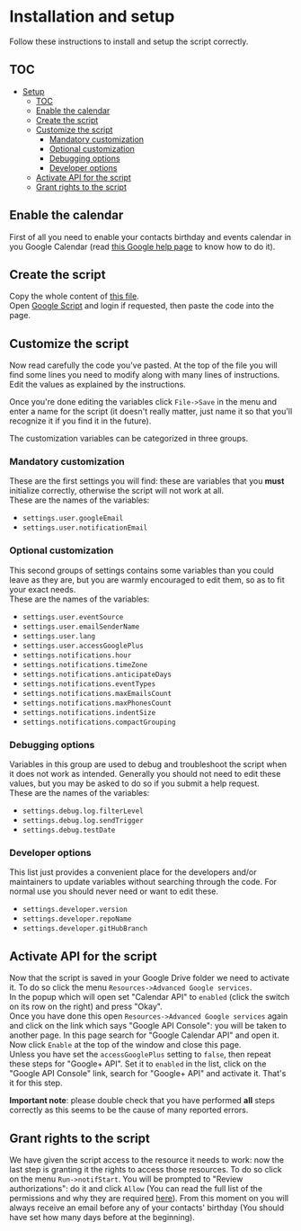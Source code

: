 # Installation and setup

Follow these instructions to install and setup the script correctly.

## TOC

<!-- TOC -->

- [Setup](#setup)
  - [TOC](#toc)
  - [Enable the calendar](#enable-the-calendar)
  - [Create the script](#create-the-script)
  - [Customize the script](#customize-the-script)
    - [Mandatory customization](#mandatory-customization)
    - [Optional customization](#optional-customization)
    - [Debugging options](#debugging-options)
    - [Developer options](#developer-options)
  - [Activate API for the script](#activate-api-for-the-script)
  - [Grant rights to the script](#grant-rights-to-the-script)

<!-- /TOC -->

## Enable the calendar

First of all you need to enable your contacts birthday and events calendar in
you Google Calendar (read [this Google help page][Google setup birthday
calendar] to know how to do it).

## Create the script

Copy the whole content of [this file][Main code file].  
Open [Google Script][Google scripts website] and login if requested, then paste
the code into the page.

## Customize the script

Now read carefully the code you've pasted. At the top of the file you will find
some lines you need to modify along with many lines of instructions. Edit the
values as explained by the instructions.  

Once you're done editing the variables click `File->Save` in the menu and enter a
name for the script (it doesn't really matter, just name it so that you'll
recognize it if you find it in the future).

The customization variables can be categorized in three groups.

### Mandatory customization

These are the first settings you will find: these are variables that you
**must** initialize correctly, otherwise the script will not work at all.  
These are the names of the variables:

- `settings.user.googleEmail`
- `settings.user.notificationEmail`

### Optional customization

This second groups of settings contains some variables than you could leave as
they are, but you are warmly encouraged to edit them, so as to fit your exact
needs.  
These are the names of the variables:

- `settings.user.eventSource`
- `settings.user.emailSenderName`
- `settings.user.lang`
- `settings.user.accessGooglePlus`
- `settings.notifications.hour`
- `settings.notifications.timeZone`
- `settings.notifications.anticipateDays`
- `settings.notifications.eventTypes`
- `settings.notifications.maxEmailsCount`
- `settings.notifications.maxPhonesCount`
- `settings.notifications.indentSize`
- `settings.notifications.compactGrouping`

### Debugging options

Variables in this group are used to debug and troubleshoot the
script when it does not work as intended. Generally you should not need to
edit these values, but you may be asked to do so if you submit a help
request.  
These are the names of the variables:

- `settings.debug.log.filterLevel`
- `settings.debug.log.sendTrigger`
- `settings.debug.testDate`

### Developer options

This list just provides a convenient place for the developers and/or
maintainers to update variables without searching through the code. For normal
use you should never need or want to edit these.

- `settings.developer.version`
- `settings.developer.repoName`
- `settings.developer.gitHubBranch`

## Activate API for the script

Now that the script is saved in your Google Drive folder we need to activate it.
To do so click the menu `Resources->Advanced Google services`.  
In the popup which will open set "Calendar API" to `enabled` (click the
switch on its row on the right) and press "Okay".  
Once you have done this open `Resources->Advanced Google services` again and
click on the link which says "Google API Console": you
will be taken to another page. In this page search for "Google Calendar API" and
open it. Now click `Enable` at the top of the window and close this page.  
Unless you have set the `accessGooglePlus` setting to `false`, then repeat these
steps for "Google+ API". Set it to `enabled` in the list, click on the "Google
API Console" link, search for "Google+ API" and activate it.
That's it for this step.

**Important note**: please double check that you have performed **all** steps
correctly as this seems to be the cause of many reported errors.

## Grant rights to the script

We have given the script access to the resource it needs to work: now the last
step is granting it the rights to access those resources. To do so click on the
menu `Run->notifStart`. You will be prompted to "Review authorizations": do it
and click `Allow` (You can read the full list of the permissions and why they
are required [here][Permissions list]).
From this moment on you will always receive an email before any of your
contacts' birthday (You should have set how many days before at the beginning).

[Main code file]: https://raw.githubusercontent.com/GioBonvi/GoogleContactsEventsNotifier/master/code.gs
[Google Scripts website]: https://script.google.com
[Google setup birthday calendar]: https://support.google.com/calendar/answer/6084659?hl=en
[Permissions list]: ./README.md#permissions-required